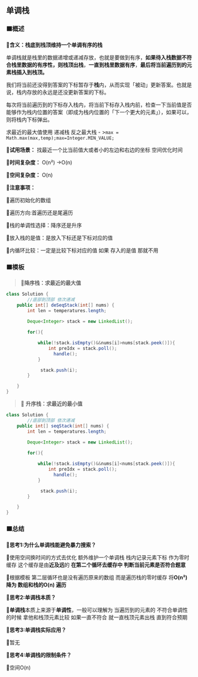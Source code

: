 ## 单调栈

### 🟧概述

**🔻含义：栈底到栈顶维持一个单调有序的栈**

单调栈就是栈里的数据递增或递减存放，也就是要做到有序，**如果待入栈数据不符合栈里数据的有序性，则栈顶出栈**，**一直到栈里数据有序**，**最后将当前遍历到的元素栈插入到栈顶。**

我们将当前还没得到答案的下标暂存于**栈**内，从而实现「被动」更新答案。也就是说，栈内存放的永远是还没更新答案的下标。

每次将当前遍历到的下标存入栈内，将当前下标存入栈内前，检查一下当前值是否能够作为栈内位置的答案（即成为栈内位置的「下一个更大的元素」），如果可以，则将栈内下标弹出。

求最近的最大值使用 递减栈 反之最大栈 - >`max = Math.max(max,temp);max=Integer.MIN_VALUE;`

**🔻试用场景：** 找最近一个比当前值大或者小的左边和右边的坐标 空间优化时间

**🔻时间复杂度：** O(n²) ->O(n)

**🔻空间复杂度：** O(n)

**🔻注意事项：**

🔸遍历初始化的数组

🔸遍历方向:首遍历还是尾遍历

🔸栈的单调性选择：降序还是升序

🔸放入栈的是值：是放入下标还是下标对应的值

🔸内循环比较：一定是比较下标对应的值 如果 存入的是值 那就不用

### 🟧模板


> 📌**降序栈：求最近的最大值**

```java
class Solution {
		//底部到顶部 依次递减
    public int[] deSeqStack(int[] nums) {
        int len = temperatures.length;
  
        Deque<Integer> stack = new LinkedList();

        for(){

            while(!stack.isEmpty()&&nums[i]>nums[stack.peek()]){
                int preIdx = stack.poll();
	              handle();
            }

             stack.push(i);
        }

    }
}
```

> 📌 **升序栈：求最近的最小值**

```java
class Solution {
		//底部到顶部 依次递减
    public int[] seqStack(int[] nums) {
        int len = temperatures.length;
  
        Deque<Integer> stack = new LinkedList();

        for(){

            while(!stack.isEmpty()&&nums[i]<nums[stack.peek()]){
                int preIdx = stack.poll();
	              handle();
            }

             stack.push(i);
        }

    }
}

```

### 🟧总结

**🔻思考1:为什么单调栈能避免暴力搜索？**

🔸使用空间换时间的方式去优化 额外维护一个单调栈 栈内记录元素下标 作为零时缓存 这个缓存是由**近及远**的 **在第二个循环去缓存中 判断当前元素是否符合题意**

🔸根据模板 第二层循环也是没有遍历原来的数组 而是遍历栈的零时缓存 将**O(n²) 降为 数组和栈的O(n) 遍历**

**🔻思考2:单调栈本质？**

🔸**单调栈**本质上来源于**单调性**，一般可以理解为 当遍历到的元素的 不符合单调性的时候 拿他和栈顶元素比较 如果一直不符合 就一直栈顶元素出栈 直到符合预期

**🔻思考3:**单调栈**实际应用？**

🔸暂无

**🔻思考4:**单调栈**的限制条件？**

🔸空间O(n)
